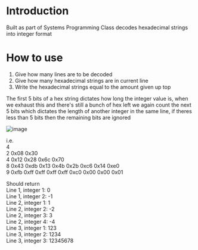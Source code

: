 # Introduction
Built as part of Systems Programming Class decodes hexadecimal strings into integer format

# How to use
1. Give how many lines are to be decoded  
2. Give how many hexadecimal strings are in current line
3. Write the hexadecimal strings equal to the amount given up top

The first 5 bits of a hex string dictates how long the integer value is, when we exhaust this and there's still a bunch of hex left we again count the next 5 bits which dictates the length of another integer in the same line, if theres less than 5 bits then the remaining bits are ignored

![image](https://github.com/Oxbower/Binary-Decoder/assets/83982029/7e8813d0-71b1-429e-8274-da5e27d18b35)

i.e.  
4  
2 0x08 0x30  
4 0x12 0x28 0x6c 0x70  
8 0x43 0xdb 0x13 0x4b 0x2b 0xc6 0x14 0xe0  
9 0xfb 0xff 0xff 0xff 0xff 0xc0 0x00 0x00 0x01  

Should return  
Line 1, integer 1: 0  
Line 1, integer 2: -1  
Line 2, integer 1: 1  
Line 2, integer 2: -2  
Line 2, integer 3: 3  
Line 2, integer 4: -4  
Line 3, integer 1: 123  
Line 3, integer 2: 1234  
Line 3, integer 3: 12345678  
